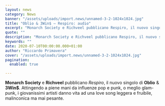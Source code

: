 ```yaml
---
layout: news
category: News
banner: "/assets/uploads/import.news/unnamed-3-2-1024x1024.jpg"
title: "Oblio & 3Win$ – Respiro: audio"
excerpt: "Monarch Society e Richveel pubblicano Respiro, il nuovo singolo di Oblio & 3Win$. Attingendo a piene mani da influenze pop e punk, o meglio glam-punk, i giovanissimi artisti danno vita ad una love song leggera e fruibile, malinconica ma mai pesante.  "
quote: ""
description: "Monarch Society e Richveel pubblicano Respiro, il nuovo singolo di Oblio & 3Win$. Attingendo a piene mani da influenze pop e punk, o meglio glam-punk, i giovanissimi artisti danno vita ad una love song leggera e fruibile, malinconica ma mai pesante.  "
keywords: ""
date: 2020-07-10T00:00:00.000+01:00
author: "Riccardo Primavera"
cover: "/assets/uploads/import.news/unnamed-3-2-1024x1024.jpg"
pagination:
  enabled: true

---
```


**Monarch Society** e **Richveel** pubblicano _Respiro_, il nuovo singolo di **Oblio** & **3Win$**. Attingendo a piene mani da influenze pop e punk, o meglio glam-punk, i giovanissimi artisti danno vita ad una love song leggera e fruibile, malinconica ma mai pesante.